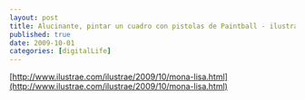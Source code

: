 ```yaml
--- 
layout: post 
title: Alucinante, pintar un cuadro con pistolas de Paintball - ilustrae 
published: true 
date: 2009-10-01 
categories: [digitalLife]
---
```

[http://www.ilustrae.com/ilustrae/2009/10/mona-lisa.html](http://www.ilustrae.com/ilustrae/2009/10/mona-lisa.html)
